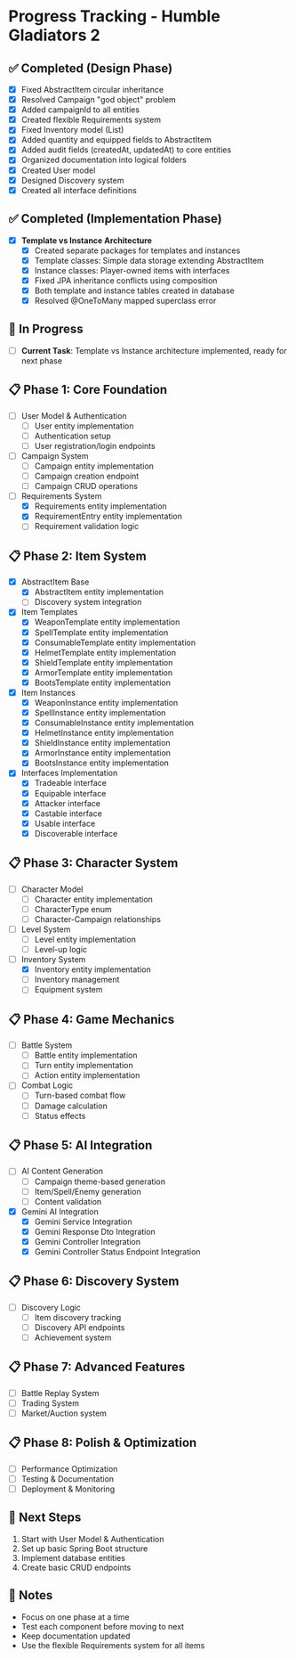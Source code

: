 # Progress Tracking - Humble Gladiators 2

## ✅ Completed (Design Phase)

- [x] Fixed AbstractItem circular inheritance
- [x] Resolved Campaign "god object" problem
- [x] Added campaignId to all entities
- [x] Created flexible Requirements system
- [x] Fixed Inventory model (List<AbstractItem>)
- [x] Added quantity and equipped fields to AbstractItem
- [x] Added audit fields (createdAt, updatedAt) to core entities
- [x] Organized documentation into logical folders
- [x] Created User model
- [x] Designed Discovery system
- [x] Created all interface definitions

## ✅ Completed (Implementation Phase)

- [x] **Template vs Instance Architecture**
    - [x] Created separate packages for templates and instances
    - [x] Template classes: Simple data storage extending AbstractItem
    - [x] Instance classes: Player-owned items with interfaces
    - [x] Fixed JPA inheritance conflicts using composition
    - [x] Both template and instance tables created in database
    - [x] Resolved @OneToMany mapped superclass error

## 🔄 In Progress

- [ ] **Current Task**: Template vs Instance architecture implemented, ready for next phase

## 📋 Phase 1: Core Foundation

- [ ] User Model & Authentication
    - [ ] User entity implementation
    - [ ] Authentication setup
    - [ ] User registration/login endpoints
- [ ] Campaign System
    - [ ] Campaign entity implementation
    - [ ] Campaign creation endpoint
    - [ ] Campaign CRUD operations
- [ ] Requirements System
    - [x] Requirements entity implementation
    - [x] RequirementEntry entity implementation
    - [ ] Requirement validation logic

## 📋 Phase 2: Item System

- [x] AbstractItem Base
    - [x] AbstractItem entity implementation
    - [ ] Discovery system integration
- [x] Item Templates
    - [x] WeaponTemplate entity implementation
    - [x] SpellTemplate entity implementation
    - [x] ConsumableTemplate entity implementation
    - [x] HelmetTemplate entity implementation
    - [x] ShieldTemplate entity implementation
    - [x] ArmorTemplate entity implementation
    - [x] BootsTemplate entity implementation
- [x] Item Instances
    - [x] WeaponInstance entity implementation
    - [x] SpellInstance entity implementation
    - [x] ConsumableInstance entity implementation
    - [x] HelmetInstance entity implementation
    - [x] ShieldInstance entity implementation
    - [x] ArmorInstance entity implementation
    - [x] BootsInstance entity implementation
- [x] Interfaces Implementation
    - [x] Tradeable interface
    - [x] Equipable interface
    - [x] Attacker interface
    - [x] Castable interface
    - [x] Usable interface
    - [x] Discoverable interface

## 📋 Phase 3: Character System

- [ ] Character Model
    - [ ] Character entity implementation
    - [ ] CharacterType enum
    - [ ] Character-Campaign relationships
- [ ] Level System
    - [ ] Level entity implementation
    - [ ] Level-up logic
- [ ] Inventory System
    - [x] Inventory entity implementation
    - [ ] Inventory management
    - [ ] Equipment system

## 📋 Phase 4: Game Mechanics

- [ ] Battle System
    - [ ] Battle entity implementation
    - [ ] Turn entity implementation
    - [ ] Action entity implementation
- [ ] Combat Logic
    - [ ] Turn-based combat flow
    - [ ] Damage calculation
    - [ ] Status effects

## 📋 Phase 5: AI Integration

- [ ] AI Content Generation
    - [ ] Campaign theme-based generation
    - [ ] Item/Spell/Enemy generation
    - [ ] Content validation

- [X] Gemini AI Integration
    - [X] Gemini Service Integration
    - [X] Gemini Response Dto Integration
    - [X] Gemini Controller Integration
    - [X] Gemini Controller Status Endpoint Integration

## 📋 Phase 6: Discovery System

- [ ] Discovery Logic
    - [ ] Item discovery tracking
    - [ ] Discovery API endpoints
    - [ ] Achievement system

## 📋 Phase 7: Advanced Features

- [ ] Battle Replay System
- [ ] Trading System
- [ ] Market/Auction system

## 📋 Phase 8: Polish & Optimization

- [ ] Performance Optimization
- [ ] Testing & Documentation
- [ ] Deployment & Monitoring

## 🎯 Next Steps

1. Start with User Model & Authentication
2. Set up basic Spring Boot structure
3. Implement database entities
4. Create basic CRUD endpoints

## 📝 Notes

- Focus on one phase at a time
- Test each component before moving to next
- Keep documentation updated
- Use the flexible Requirements system for all items
